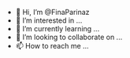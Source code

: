 - 👋 Hi, I’m @FinaParinaz
- 👀 I’m interested in ...
- 🌱 I’m currently learning ...
- 💞️ I’m looking to collaborate on ...
- 📫 How to reach me ...

<!---
FinaParinaz/FinaParinaz is a ✨ special ✨ repository because its `README.md` (this file) appears on your GitHub profile.
You can click the Preview link to take a look at your changes.
--->
